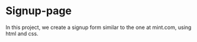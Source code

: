 # Signup-page
In this project, we create a signup form similar to the one at mint.com, using html and css.
